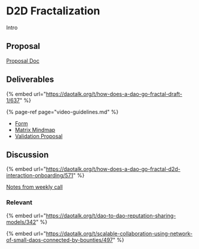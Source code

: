 # D2D Fractalization

Intro

## Proposal

[Proposal Doc](https://docs.google.com/document/d/163cNyXRi0p6duHr1gdTKwBXJOf0dQ8DyqF_eVv_2bXc/edit?usp=sharing)

## Deliverables

{% embed url="https://daotalk.org/t/how-does-a-dao-go-fractal-draft-1/637" %}



{% page-ref page="video-guidelines.md" %}

* [Form](https://docs.google.com/forms/d/1_ZpLF6b9gUJF2SgqB6sSkKGCa4NGl_Xhj6YjbrAEOm0/edit)
* [Matrix Mindmap](https://coggle.it/diagram/XSY_OwIEZdD-_CGJ/t/-)
* [Validation Proposal](https://docs.google.com/document/d/1ZflxQz_VqDDAKk4UoXSMobEAme7N2H2t6Yo_jxoaAdM/edit?usp=sharing)



## Discussion

{% embed url="https://daotalk.org/t/how-does-a-dao-go-fractal-d2d-interaction-onboarding/571" %}

[Notes from weekly call](https://docs.google.com/document/d/12VJq1OTKbvHdZN5PAjUuCOKEw31F0BsrOP96M09Y3eI/edit)

### Relevant

{% embed url="https://daotalk.org/t/dao-to-dao-reputation-sharing-models/342" %}

{% embed url="https://daotalk.org/t/scalable-collaboration-using-network-of-small-daos-connected-by-bounties/497" %}







